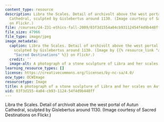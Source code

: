 ```yaml
---
content_type: resource
description: Libra the Scales. Detail of archivolt above the west portal of Autun
  Cathedral, sculpted by Gislebertus around 1130. (Image courtesy of Sacred Destinations
  on Flickr.)
file: /courses/24-231-ethics-fall-2009/03f3d1554a04cb93112454f4d9b448ff_24-231f09.jpg
file_size: 47966
file_type: image/jpeg
image_metadata:
  caption: Libra the Scales. Detail of archivolt above the west portal of Autun Cathedral,
    sculpted by Gislebertus around 1130. (Image by {{% resource_link "ad22a077-bcaf-41e9-9a00-e804dcd9c139"
    "Sacred Destinations" %}} on Flickr.)
  credit: ''
  image-alt: A photograph of a stone sculpture of Libra and her scales on Autun Cathedral.
learning_resource_types: []
license: https://creativecommons.org/licenses/by-nc-sa/4.0/
ocw_type: OCWImage
resourcetype: Image
title: A photograph of a stone sculpture of Libra and her scales on Autun Cathedral
uid: 03f3d155-4a04-cb93-1124-54f4d9b448ff
---
```

Libra the Scales. Detail of archivolt above the west portal of Autun Cathedral, sculpted by Gislebertus around 1130. (Image courtesy of Sacred Destinations on Flickr.)